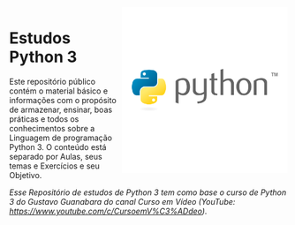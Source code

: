 <img src="logoPython.png" align="right" width="300">

# Estudos Python 3
Este repositório público contém o material básico e informações com o propósito de armazenar, ensinar, boas práticas e todos os conhecimentos sobre a Linguagem de programação Python 3. O conteúdo está separado por Aulas, seus temas e Exercícios e seu Objetivo.



*Esse Repositório de estudos de Python 3 tem como base o curso de Python 3 do Gustavo Guanabara do canal Curso em Vídeo (YouTube: https://www.youtube.com/c/CursoemV%C3%ADdeo).*
